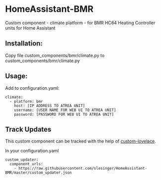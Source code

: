 # HomeAssistant-BMR
Custom component - climate platform - for BMR HC64 Heating Controller units for Home Assistant

## Installation:
Copy file custom_components/bmr/climate.py to custom_components/bmr/climate.py

## Usage:
Add to configuration.yaml:

```
climate:
  - platform: bmr
    host: [IP ADDRESS TO ATREA UNIT]
    username: [USER NAME FOR WEB UI TO ATREA UNIT]
    password: [PASSWORD FOR WEB UI TO ATREA UNIT]
```

## Track Updates
This custom component can be tracked with the help of [custom-lovelace](https://github.com/ciotlosm/custom-lovelace).

In your configuration.yaml

```
custom_updater:
  component_urls:
    - https://raw.githubusercontent.com/slesinger/HomeAssistant-BMR/master/custom_updater.json
```

